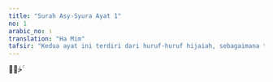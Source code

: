 ```yaml
---
title: "Surah Asy-Syura Ayat 1"
no: 1
arabic_no: ١
translation: "Ha Mim"
tafsir: "Kedua ayat ini terdiri dari huruf-huruf hijaiah, sebagaimana terdapat pada permulaan beberapa surah Al-Qur'an. Para ahli tafsir berbeda pendapat tentang maksud huruf-huruf itu. Selanjutnya dipersilakan menelaah masalah ini pada \"Al-Qur'an dan Tafsirnya\" jilid I yaitu tafsir ayat pertama Surah al-Baqarah.\""
---
```

 حٰمۤ  ۚ 
